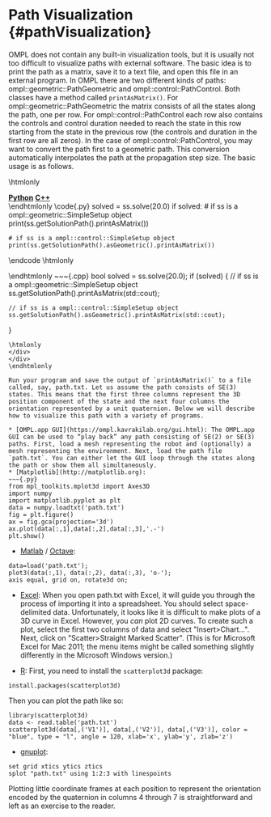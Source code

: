 # Path Visualization {#pathVisualization}

OMPL does not contain any built-in visualization tools, but it is usually not too difficult to visualize paths with external software. The basic idea is to print the path as a matrix, save it to a text file, and open this file in an external program. In OMPL there are two different kinds of paths: ompl::geometric::PathGeometric and ompl::control::PathControl. Both classes have a method called `printAsMatrix()`. For ompl::geometric::PathGeometric the matrix consists of all the states along the path, one per row. For ompl::control::PathControl each row also contains the controls and control duration needed to reach the state in this row starting from the state in the previous row (the controls and duration in the first row are all zeros).
In the case of ompl::control::PathControl, you may want to convert the path first to a geometric path. This conversion automatically interpolates the path at the propagation step size.
The basic usage is as follows.

\htmlonly
<nav>
<div class="nav nav-tabs" role="tablist">
  <a class="nav-item nav-link active" data-toggle="tab" href="#python" aria-controls="python" role="tab"><b>Python</b></a>
  <a class="nav-item nav-link" data-toggle="tab" href="#cpp" aria-controls="cpp" role="tab" data-toggle="tab"><b>C++</b></a>
</div>
</nav>
<div class="tab-content">
  <div role="tabpanel" class="tab-pane fade show active" id="python">
\endhtmlonly
\code{.py}
solved = ss.solve(20.0)
if solved:
    # if ss is a ompl::geometric::SimpleSetup object
    print(ss.getSolutionPath().printAsMatrix())

    # if ss is a ompl::control::SimpleSetup object
    print(ss.getSolutionPath().asGeometric().printAsMatrix())
\endcode
\htmlonly
</div>
<div role="tabpanel" class="tab-pane fade" id="cpp">
\endhtmlonly
~~~{.cpp}
bool solved = ss.solve(20.0);
if (solved)
{
    // if ss is a ompl::geometric::SimpleSetup object
    ss.getSolutionPath().printAsMatrix(std::cout);

    // if ss is a ompl::control::SimpleSetup object
    ss.getSolutionPath().asGeometric().printAsMatrix(std::cout);
}
~~~
\htmlonly
</div>
</div>
\endhtmlonly

Run your program and save the output of `printAsMatrix()` to a file called, say, path.txt. Let us assume the path consists of SE(3) states. This means that the first three columns represent the 3D position component of the state and the next four columns the orientation represented by a unit quaternion. Below we will describe how to visualize this path with a variety of programs.

* [OMPL.app GUI](https://ompl.kavrakilab.org/gui.html): The OMPL.app GUI can be used to “play back” any path consisting of SE(2) or SE(3) paths. First, load a mesh representing the robot and (optionally) a mesh representing the environment. Next, load the path file `path.txt`. You can either let the GUI loop through the states along the path or show them all simultaneously.
* [Matplotlib](http://matplotlib.org):
~~~{.py}
from mpl_toolkits.mplot3d import Axes3D
import numpy
import matplotlib.pyplot as plt
data = numpy.loadtxt('path.txt')
fig = plt.figure()
ax = fig.gca(projection='3d')
ax.plot(data[:,1],data[:,2],data[:,3],'.-')
plt.show()
~~~

* [Matlab](http://www.mathworks.com/products/matlab/) / [Octave](http://www.gnu.org/software/octave/):
~~~{.matlab}
data=load('path.txt');
plot3(data(:,1), data(:,2), data(:,3), 'o-');
axis equal, grid on, rotate3d on;
~~~

* [Excel](http://office.microsoft.com/en-us/excel/): When you open path.txt with Excel, it will guide you through the process of importing it into a spreadsheet. You should select space-delimited data. Unfortunately, it looks like it is difficult to make plots of a 3D curve in Excel. However, you _can_ plot 2D curves. To create such a plot, select the first two columns of data and select "Insert>Chart...". Next, click on "Scatter>Straight Marked Scatter". (This is for Microsoft Excel for Mac 2011; the menu items might be called something slightly differently in the Microsoft Windows version.)

* [R](http://www.r-project.org): First, you need to install the `scatterplot3d` package:
~~~{.splus}
install.packages(scatterplot3d)
~~~

  Then you can plot the path like so:
~~~{.splus}
library(scatterplot3d)
data <- read.table('path.txt')
scatterplot3d(data[,('V1')], data[,('V2')], data[,('V3')], color = "blue", type = "l", angle = 120, xlab='x', ylab='y', zlab='z')
~~~

* [gnuplot](http://www.gnuplot.info):
~~~
set grid xtics ytics ztics
splot "path.txt" using 1:2:3 with linespoints
~~~

Plotting little coordinate frames at each position to represent the orientation encoded by the quaternion in columns 4 through 7 is straightforward and left as an exercise to the reader.
